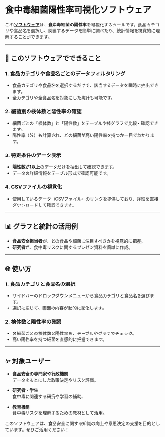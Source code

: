 # 食中毒細菌陽性率可視化ソフトウェア
この[**ソフトウェア**](https://contamination-rate1-624097414875.asia-northeast1.run.app)は、**食中毒細菌の陽性率**を可視化するツールです。食品カテゴリや食品名を選択し、関連するデータを簡単に調べたり、統計情報を視覚的に理解することができます。<br>


---
  
## 🌟 このソフトウェアでできること

### 1. **食品カテゴリや食品名ごとのデータフィルタリング**
- 食品カテゴリや食品名を選択するだけで、該当するデータを瞬時に抽出できます。
- 全カテゴリや全食品名を対象にした集計も可能です。

### 2. **細菌別の検体数と陽性率の確認**
- 細菌ごとの「検体数」と「陽性数」をテーブルや棒グラフで比較・確認できます。
- 陽性率（%）も計算され、どの細菌が高い陽性率を持つか一目でわかります。

### 3. **特定条件のデータ表示**
- **陽性数が1以上**のデータだけを抽出して確認できます。
- データの詳細情報をテーブル形式で確認可能です。

### 4. **CSVファイルの視覚化**
- 使用しているデータ（CSVファイル）のリンクを提供しており、詳細を直接ダウンロードして確認できます。

---

## 📊 グラフと統計の活用例

- **食品安全担当者**が、どの食品や細菌に注目すべきかを視覚的に把握。
- **研究者**が、食中毒リスクに関するプレゼン資料を簡単に作成。

---

## 🌐 使い方

### 1. **食品カテゴリと食品名の選択**
- サイドバーのドロップダウンメニューから食品カテゴリと食品名を選びます。
- 選択に応じて、画面の内容が動的に変化します。

### 2. **検体数と陽性率の確認**
- 各細菌ごとの検体数と陽性率を、テーブルやグラフでチェック。
- 高い陽性率を持つ細菌を直感的に把握できます。

---

## ✨ 対象ユーザー

- **食品安全の専門家や行政機関**  
  データをもとにした政策決定やリスク評価。

- **研究者・学生**  
  食中毒に関連する研究や学習の補助。

- **教育機関**  
  食中毒リスクを理解するための教材として活用。

このソフトウェアは、食品安全に関する知識の向上や意思決定の支援を目的としています。ぜひご活用ください！

